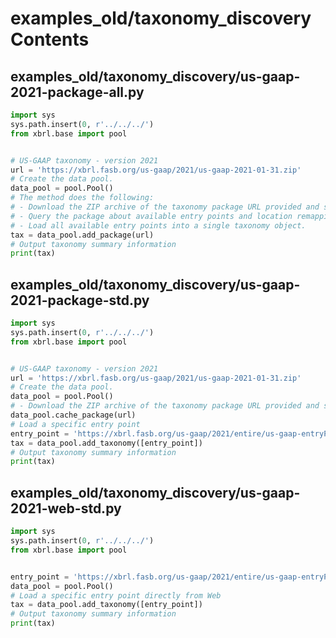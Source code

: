 # examples_old/taxonomy_discovery Contents
## examples_old/taxonomy_discovery/us-gaap-2021-package-all.py
```py
import sys
sys.path.insert(0, r'../../../')
from xbrl.base import pool


# US-GAAP taxonomy - version 2021
url = 'https://xbrl.fasb.org/us-gaap/2021/us-gaap-2021-01-31.zip'
# Create the data pool.
data_pool = pool.Pool()
# The method does the following:
# - Download the ZIP archive of the taxonomy package URL provided and store it in cache
# - Query the package about available entry points and location remappings
# - Load all available entry points into a single taxonomy object.
tax = data_pool.add_package(url)
# Output taxonomy summary information
print(tax)
```

## examples_old/taxonomy_discovery/us-gaap-2021-package-std.py
```py
import sys
sys.path.insert(0, r'../../../')
from xbrl.base import pool


# US-GAAP taxonomy - version 2021
url = 'https://xbrl.fasb.org/us-gaap/2021/us-gaap-2021-01-31.zip'
# Create the data pool.
data_pool = pool.Pool()
# - Download the ZIP archive of the taxonomy package URL provided and store it in cache
data_pool.cache_package(url)
# Load a specific entry point
entry_point = 'https://xbrl.fasb.org/us-gaap/2021/entire/us-gaap-entryPoint-std-2021-01-31.xsd'
tax = data_pool.add_taxonomy([entry_point])
# Output taxonomy summary information
print(tax)
```

## examples_old/taxonomy_discovery/us-gaap-2021-web-std.py
```py
import sys
sys.path.insert(0, r'../../../')
from xbrl.base import pool


entry_point = 'https://xbrl.fasb.org/us-gaap/2021/entire/us-gaap-entryPoint-std-2021-01-31.xsd'
data_pool = pool.Pool()
# Load a specific entry point directly from Web
tax = data_pool.add_taxonomy([entry_point])
# Output taxonomy summary information
print(tax)
```
